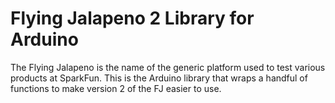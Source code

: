 # Flying Jalapeno 2 Library for Arduino

The Flying Jalapeno is the name of the generic platform used to test various products at SparkFun. This is the Arduino library that wraps a handful of functions to make version 2 of the FJ easier to use.
